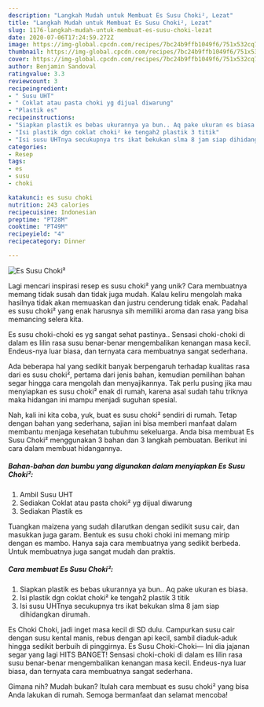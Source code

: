 ```yaml
---
description: "Langkah Mudah untuk Membuat Es Susu Choki², Lezat"
title: "Langkah Mudah untuk Membuat Es Susu Choki², Lezat"
slug: 1176-langkah-mudah-untuk-membuat-es-susu-choki-lezat
date: 2020-07-06T17:24:59.272Z
image: https://img-global.cpcdn.com/recipes/7bc24b9ffb1049f6/751x532cq70/es-susu-choki-foto-resep-utama.jpg
thumbnail: https://img-global.cpcdn.com/recipes/7bc24b9ffb1049f6/751x532cq70/es-susu-choki-foto-resep-utama.jpg
cover: https://img-global.cpcdn.com/recipes/7bc24b9ffb1049f6/751x532cq70/es-susu-choki-foto-resep-utama.jpg
author: Benjamin Sandoval
ratingvalue: 3.3
reviewcount: 3
recipeingredient:
- " Susu UHT"
- " Coklat atau pasta choki yg dijual diwarung"
- "Plastik es"
recipeinstructions:
- "Siapkan plastik es bebas ukurannya ya bun.. Aq pake ukuran es biasa."
- "Isi plastik dgn coklat choki² ke tengah2 plastik 3 titik"
- "Isi susu UHTnya secukupnya trs ikat bekukan slma 8 jam siap dihidangkan dirumah."
categories:
- Resep
tags:
- es
- susu
- choki

katakunci: es susu choki 
nutrition: 243 calories
recipecuisine: Indonesian
preptime: "PT28M"
cooktime: "PT49M"
recipeyield: "4"
recipecategory: Dinner

---
```



![Es Susu Choki²](https://img-global.cpcdn.com/recipes/7bc24b9ffb1049f6/751x532cq70/es-susu-choki-foto-resep-utama.jpg)

Lagi mencari inspirasi resep es susu choki² yang unik? Cara membuatnya memang tidak susah dan tidak juga mudah. Kalau keliru mengolah maka hasilnya tidak akan memuaskan dan justru cenderung tidak enak. Padahal es susu choki² yang enak harusnya sih memiliki aroma dan rasa yang bisa memancing selera kita.

Es susu choki-choki es yg sangat sehat pastinya.. Sensasi choki-choki di dalam es lilin rasa susu benar-benar mengembalikan kenangan masa kecil. Endeus-nya luar biasa, dan ternyata cara membuatnya sangat sederhana.

Ada beberapa hal yang sedikit banyak berpengaruh terhadap kualitas rasa dari es susu choki², pertama dari jenis bahan, kemudian pemilihan bahan segar hingga cara mengolah dan menyajikannya. Tak perlu pusing jika mau menyiapkan es susu choki² enak di rumah, karena asal sudah tahu triknya maka hidangan ini mampu menjadi suguhan spesial.


Nah, kali ini kita coba, yuk, buat es susu choki² sendiri di rumah. Tetap dengan bahan yang sederhana, sajian ini bisa memberi manfaat dalam membantu menjaga kesehatan tubuhmu sekeluarga. Anda bisa membuat Es Susu Choki² menggunakan 3 bahan dan 3 langkah pembuatan. Berikut ini cara dalam membuat hidangannya.

<!--inarticleads1-->

##### Bahan-bahan dan bumbu yang digunakan dalam menyiapkan Es Susu Choki²:

1. Ambil  Susu UHT
1. Sediakan  Coklat atau pasta choki² yg dijual diwarung
1. Sediakan Plastik es


Tuangkan maizena yang sudah dilarutkan dengan sedikit susu cair, dan masukkan juga garam. Bentuk es susu choki choki ini memang mirip dengan es mambo. Hanya saja cara membuatnya yang sedikit berbeda. Untuk membuatnya juga sangat mudah dan praktis. 

<!--inarticleads2-->

##### Cara membuat Es Susu Choki²:

1. Siapkan plastik es bebas ukurannya ya bun.. Aq pake ukuran es biasa.
1. Isi plastik dgn coklat choki² ke tengah2 plastik 3 titik
1. Isi susu UHTnya secukupnya trs ikat bekukan slma 8 jam siap dihidangkan dirumah.


Es Choki Choki, jadi inget masa kecil di SD dulu. Campurkan susu cair dengan susu kental manis, rebus dengan api kecil, sambil diaduk-aduk hingga sedikit berbuih di pinggirnya. Es Susu Choki-Choki— Ini dia jajanan segar yang lagi HITS BANGET! Sensasi choki-choki di dalam es lilin rasa susu benar-benar mengembalikan kenangan masa kecil. Endeus-nya luar biasa, dan ternyata cara membuatnya sangat sederhana. 

Gimana nih? Mudah bukan? Itulah cara membuat es susu choki² yang bisa Anda lakukan di rumah. Semoga bermanfaat dan selamat mencoba!

